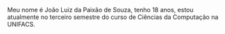 Meu nome é João Luiz da Paixão de Souza, tenho 18 anos, estou atualmente no terceiro semestre do curso de Ciências da Computação na UNIFACS.